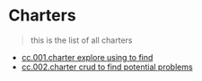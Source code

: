 
# Charters
> this is the list of all  charters

 

 - [cc.001.charter explore using to find](cc.001.charter%20explore%20using%20to%20find.md)
 - [cc.002.charter crud to find potential problems](cc.002.charter%20crud%20to%20find%20potential%20problems.md)


